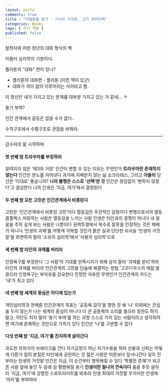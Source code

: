 ```yaml
---
layout: posts
comments: true
title : "미움받을 용기 - 기시미 이치로, 고가 후미타케"
categories: Books
tags: [ 자기 개발 ]
published: false
---
```


철학자와 어떤 청년의 대화 형식의 책

아들러 심리학이 기본이다.

플라톤의 "대화" 편이 있나?
 - 플라톤의 대화편 - 플라톤 (이런 책이 있군)
 - 대화가 격이 없이 이루어지는 식이라고 함.

이 청년은 내가 가지고 있는 문제를 대부분 가지고 있는 거 같네... ㅋ

용기 부여?

인간 관계에서 갈등은 없을 수가 없다.

수직구조에서 수평구조로 관점을 바꿔라.

---
감수자의 말
시작하며

#### 첫 번째 밤 트라우마를 부정하라

알려지지 않은 ‘제3의 거장’
인간이 변할 수 있는 이유는 무엇인가
**트라우마란 존재하지 않는다**
인간은 분노를 지어낸다
과거에 지배받지 않는 삶
소크라테스, 그리고 **아들러**
당신은 ‘이대로’ 좋습니까?
**나의 불행은 스스로 ‘선택’한 것**
인간은 끊임없이 ‘변하지 않겠다’고 결심한다
나의 인생은 ‘지금, 여기’에서 결정된다

#### 두 번째 밤 모든 고민은 인간관계에서 비롯된다

고민은 ‘인간관계에서 비롯된 고민’이다
열등감은 주관적인 감정이다
변명으로서의 열등 콤플렉스
자랑하는 사람은 열등감을 느끼는 사람
인생은 타인과의 경쟁이 아니다
내 얼굴을 주의 깊게 보는 사람은 나뿐이다
권력투쟁에서 복수로
잘못을 인정하는 것은 패배가 아니다
‘인생의 과제’를 어떻게 극복할 것인가
붉은 실과 단단한 쇠사슬
‘인생의 거짓말’을 외면하지 말라
‘소유의 심리학’에서 ‘사용의 심리학’으로

#### 세 번째 밤 타인의 과제를 버리라

인정욕구를 부정한다
‘그 사람’의 기대를 만족시키기 위해 살지 말라
‘과제를 분리’하라
타인의 과제를 버리라
인간관계의 고민을 단숨에 해결하는 방법
‘고르디우스의 매듭’을 끊으라
인정욕구는 부자유를 강요한다
진정한 자유란 무엇인가
인간관계의 카드는 ‘내’가 쥐고 있다

#### 네 번째 밤 세계의 중심은 어디에 있는가

개인심리학과 전체론
인간관계의 목표는 ‘공동체 감각’을 향한 것
왜 ‘나’ 이외에는 관심을 두지 않는가
나는 세계의 중심이 아니다
더 큰 공동체의 소리를 들으라
칭찬도 하지 말고, 야단도 치지 말라
‘용기 부여’를 하는 과정
스스로 가치 있는 사람이라고 생각하려면
여기에 존재하는 것만으로 가치가 있다
인간은 ‘나’를 구분할 수 없다

#### 다섯 번째 밤 ‘지금, 여기’를 진지하게 살아간다

과도한 자의식이 브레이크를 건다
자기긍정이 아닌 자기수용을 하라
신용과 신뢰는 어떻게 다른가
일의 본질은 타인에게 공헌하는 것
젊은 사람은 어른보다 앞서나간다
일이 전부라는 인생의 거짓말
인간은 지금, 이 순간부터 행복해질 수 있다
‘특별한 존재’가 되고픈 사람 앞에 놓인 두 갈래 길
평범해질 용기
**인생이란 찰나의 연속이다**
춤을 추듯 살아라
‘지금, 여기’에 강렬한 스포트라이트를 비추라
인생 최대의 거짓말
무의미한 인생에 ‘의미’를 부여하라